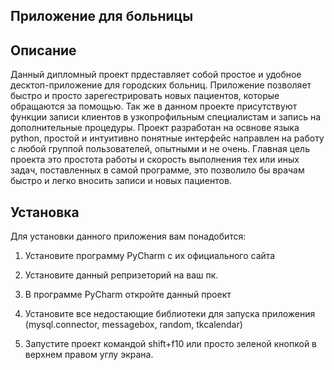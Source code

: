 ## Приложение для больницы


## Описание
	  

Данный дипломный проект прдеставляет собой простое и удобное десктоп-приложение для городских больниц. Приложение позволяет быстро и просто зарегестрировать новых пациентов, которые обращаются за помощью. Так же в данном проекте присутствуют функции записи клиентов в узкопрофильным специалистам и запись на дополнительные процедуры. Проект разработан на освнове языка  python, простой и интуитивно понятные интерфейс направлен на работу с любой группой пользователей, опытными и не очень. Главная цель проекта это простота работы и скорость выполнения тех или иных задач, поставленных  в самой программе, это позволило бы врачам быстро и легко вносить записи и новых пациентов. 

## Установка

Для установки данного приложения вам понадобится:

1. Установите программу PyCharm с их официального сайта

2. Установите данный репризеторий на ваш пк.

3. В программе PyCharm откройте данный проект

4. Установите все недостающие библиотеки для запуска приложения (mysql.connector, messagebox, random, tkcalendar)

5. Запустите проект командой shift+f10 или просто зеленой кнопкой в верхнем правом углу экрана.
